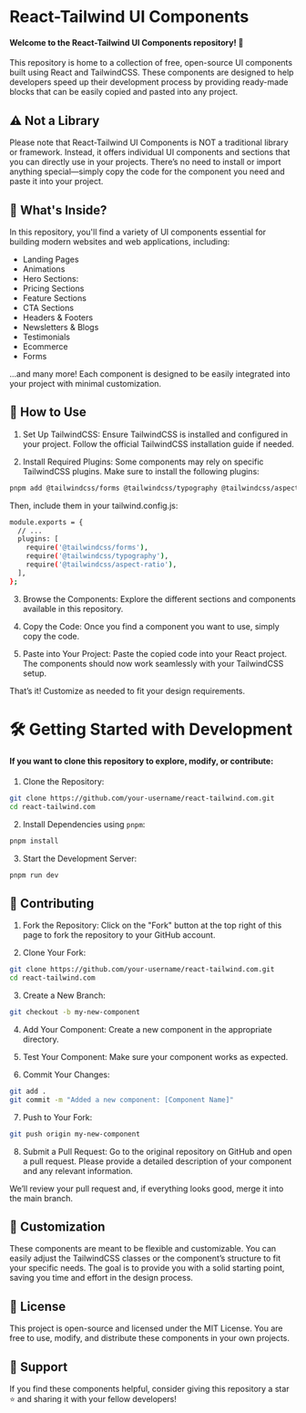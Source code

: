 # React-Tailwind UI Components

#### Welcome to the React-Tailwind UI Components repository! 🚀

This repository is home to a collection of free, open-source UI components built using React and TailwindCSS. These components are designed to help developers speed up their development process by providing ready-made blocks that can be easily copied and pasted into any project.

## ⚠️ Not a Library

Please note that React-Tailwind UI Components is NOT a traditional library or framework. Instead, it offers individual UI components and sections that you can directly use in your projects. There’s no need to install or import anything special—simply copy the code for the component you need and paste it into your project.

## 🌟 What's Inside?

In this repository, you'll find a variety of UI components essential for building modern websites and web applications, including:

- Landing Pages
- Animations
- Hero Sections:
- Pricing Sections
- Feature Sections
- CTA Sections
- Headers & Footers
- Newsletters & Blogs
- Testimonials
- Ecommerce
- Forms

...and many more! Each component is designed to be easily integrated into your project with minimal customization.

## 🚀 How to Use

1. Set Up TailwindCSS: Ensure TailwindCSS is installed and configured in your project. Follow the official TailwindCSS installation guide if needed.

2. Install Required Plugins: Some components may rely on specific TailwindCSS plugins. Make sure to install the following plugins:

```bash
pnpm add @tailwindcss/forms @tailwindcss/typography @tailwindcss/aspect-ratio
```

Then, include them in your tailwind.config.js:

```bash
module.exports = {
  // ...
  plugins: [
    require('@tailwindcss/forms'),
    require('@tailwindcss/typography'),
    require('@tailwindcss/aspect-ratio'),
  ],
};
```

3. Browse the Components: Explore the different sections and components available in this repository.

4. Copy the Code: Once you find a component you want to use, simply copy the code.

5. Paste into Your Project: Paste the copied code into your React project. The components should now work seamlessly with your TailwindCSS setup.

That’s it! Customize as needed to fit your design requirements.

# 🛠️ Getting Started with Development

#### If you want to clone this repository to explore, modify, or contribute:

1. Clone the Repository:

```bash
git clone https://github.com/your-username/react-tailwind.com.git
cd react-tailwind.com
```

2. Install Dependencies using `pnpm`:

```bash
pnpm install
```

3. Start the Development Server:

```bash
pnpm run dev
```

## 🤝 Contributing

1. Fork the Repository: Click on the "Fork" button at the top right of this page to fork the repository to your GitHub account.

2. Clone Your Fork:

```bash
git clone https://github.com/your-username/react-tailwind.com.git
cd react-tailwind.com
```

3. Create a New Branch:

```bash
git checkout -b my-new-component
```

4. Add Your Component: Create a new component in the appropriate directory.
5. Test Your Component: Make sure your component works as expected.

6. Commit Your Changes:

```bash
git add .
git commit -m "Added a new component: [Component Name]"
```

7. Push to Your Fork:

```bash
git push origin my-new-component
```

8. Submit a Pull Request: Go to the original repository on GitHub and open a pull request. Please provide a detailed description of your component and any relevant information.

We’ll review your pull request and, if everything looks good, merge it into the main branch.

## 📝 Customization

These components are meant to be flexible and customizable. You can easily adjust the TailwindCSS classes or the component’s structure to fit your specific needs. The goal is to provide you with a solid starting point, saving you time and effort in the design process.

## 🔗 License

This project is open-source and licensed under the MIT License. You are free to use, modify, and distribute these components in your own projects.

## 🙌 Support

If you find these components helpful, consider giving this repository a star ⭐️ and sharing it with your fellow developers!
